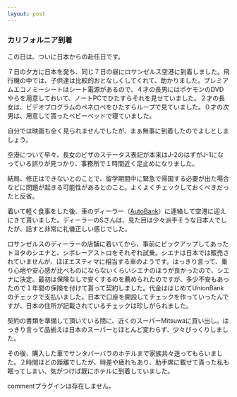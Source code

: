 ```yaml
---
layout: post
---
```

<h3>カリフォルニア到着</h3>
<p>この日は、ついに日本からの赴任日です。</p>
<p>７日の夕方に日本を発ち、同じ７日の昼にロサンゼルス空港に到着しました。飛行機の中では、子供達は比較的おとなしくしてくれて、助かりました。プレミアムエコノミーシートはシート電源があるので、４才の長男にはポケモンのDVDやらを用意しておいて、ノートPCでひたすらそれを見せていました。２才の長女は、ビデオプログラムのペネロペをひたすらループで見ていました。０才の次男は、用意して貰ったベビーベッドで寝ていました。</p>
<p>自分では映画も全く見られませんでしたが、まぁ無事に到着したのでよしとしましょう。</p>
<p>空港について早々、長女のビザのステータス表記が本来はJ-2のはずがJ-1になっている誤りが見つかり、事務所で１時間近く足止めになりました。</p>
<p>結局、修正はできないとのことで、留学期間中に緊急で帰国する必要が出た場合などに問題が起きる可能性があるとのこと。よくよくチェックしておくべきだったと反省。</p>
<p>着いて軽く食事をした後、車のディーラー（<a href="http://www.autobankus.com/">AutoBank</a>）に連絡して空港に迎えにきて貰いました。ディーラーのSさんは、見た目は少々派手そうな日本人でしたが、話すと非常に礼儀正しい感じでした。</p>
<p>ロサンゼルスのディーラーの店舗に着いてから、事前にピックアップしてあったトヨタのシエナと、シボレーアストロをそれぞれ試乗。シエナは日本では販売されていませんが、ほぼエスティマに相当する車のようです。はっきり言って、乗り心地や安心感が比べものにならないくらいシエナのほうが良かったので、シエナに決定。最初は保険なしで安くするのを薦められたのですが、多少不安もあったので１年間の保険を付けて貰って契約しました。代金ははじめてUnionBankのチェックで支払いました。日本で口座を開設してチェックを作っていったんですが、日本の住所が記載されているチェックは珍しがられました。</p>
<p>契約の書類を準備して頂いている間に、近くのスーパーMitsuwaに買い出し。はっきり言って品揃えは日本のスーパーとほとんど変わらず、少々びっくりしました。</p>
<p>その後、購入した車でサンタバーバラのホテルまで家族共々送ってもらいました。２時間ほどの距離でしたが、時差や疲れもあり、助手席に載せて貰った私も眠ってしまい、気がつけば既にホテルに到着していました。</p>
<p><span class="error">commentプラグインは存在しません。</span> </p>
